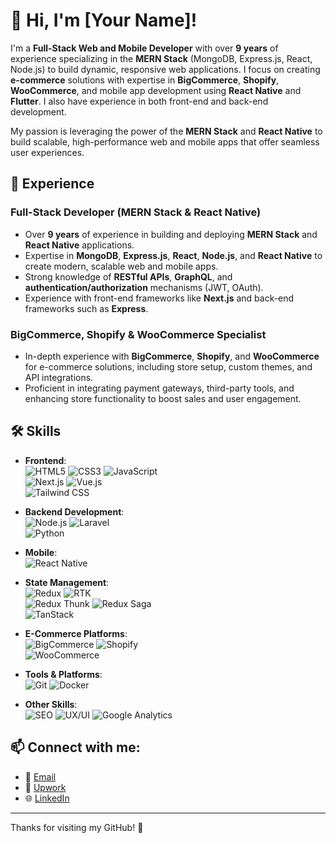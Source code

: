 # 👋 Hi, I'm [Your Name]!

I'm a **Full-Stack Web and Mobile Developer** with over **9 years** of experience specializing in the **MERN Stack** (MongoDB, Express.js, React, Node.js) to build dynamic, responsive web applications. I focus on creating **e-commerce** solutions with expertise in **BigCommerce**, **Shopify**, **WooCommerce**, and mobile app development using **React Native** and **Flutter**. I also have experience in both front-end and back-end development.

My passion is leveraging the power of the **MERN Stack** and **React Native** to build scalable, high-performance web and mobile apps that offer seamless user experiences.

## 💼 Experience

### Full-Stack Developer (MERN Stack & React Native)
- Over **9 years** of experience in building and deploying **MERN Stack** and **React Native** applications.
- Expertise in **MongoDB**, **Express.js**, **React**, **Node.js**, and **React Native** to create modern, scalable web and mobile apps.
- Strong knowledge of **RESTful APIs**, **GraphQL**, and **authentication/authorization** mechanisms (JWT, OAuth).
- Experience with front-end frameworks like **Next.js** and back-end frameworks such as **Express**.
  
### BigCommerce, Shopify & WooCommerce Specialist
- In-depth experience with **BigCommerce**, **Shopify**, and **WooCommerce** for e-commerce solutions, including store setup, custom themes, and API integrations.
- Proficient in integrating payment gateways, third-party tools, and enhancing store functionality to boost sales and user engagement.

## 🛠️ Skills

- **Frontend**:  
  ![HTML5](https://img.shields.io/badge/-HTML5-orange) ![CSS3](https://img.shields.io/badge/-CSS3-blue) ![JavaScript](https://img.shields.io/badge/-JavaScript-yellow)  
  ![Next.js](https://img.shields.io/badge/-Next.js-black) ![Vue.js](https://img.shields.io/badge/-Vue.js-brightgreen)  
  ![Tailwind CSS](https://img.shields.io/badge/-Tailwind%20CSS-lightblue)

- **Backend Development**:  
  ![Node.js](https://img.shields.io/badge/-Node.js-green) ![Laravel](https://img.shields.io/badge/-Laravel-red)  
  ![Python](https://img.shields.io/badge/-Python-yellowgreen)

- **Mobile**:  
  ![React Native](https://img.shields.io/badge/-React%20Native-lightblue)

- **State Management**:  
  ![Redux](https://img.shields.io/badge/-Redux-purple) ![RTK](https://img.shields.io/badge/-RTK-blue)  
  ![Redux Thunk](https://img.shields.io/badge/-Redux%20Thunk-red) ![Redux Saga](https://img.shields.io/badge/-Redux%20Saga-lightblue)  
  ![TanStack](https://img.shields.io/badge/-TanStack-lightgreen)

- **E-Commerce Platforms**:  
  ![BigCommerce](https://img.shields.io/badge/-BigCommerce-blueviolet) ![Shopify](https://img.shields.io/badge/-Shopify-green)  
  ![WooCommerce](https://img.shields.io/badge/-WooCommerce-blue)

- **Tools & Platforms**:  
  ![Git](https://img.shields.io/badge/-Git-black) ![Docker](https://img.shields.io/badge/-Docker-blue)

- **Other Skills**:  
  ![SEO](https://img.shields.io/badge/-SEO-red) ![UX/UI](https://img.shields.io/badge/-UX%2FUI-orange) ![Google Analytics](https://img.shields.io/badge/-Google%20Analytics-blue)

## 📫 Connect with me:
- 📧 [Email](mailto:aljun.bellen12@gmail.com)
- 💼 [Upwork](https://www.upwork.com/freelancers/~0115800f35fff0c20d)
- 🌐 [LinkedIn](https://www.linkedin.com/in/aljun-bellen-7733ab109/)

---

Thanks for visiting my GitHub! 🚀
